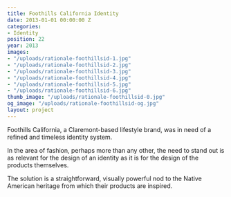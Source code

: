 ```yaml
---
title: Foothills California Identity
date: 2013-01-01 00:00:00 Z
categories:
- Identity
position: 22
year: 2013
images:
- "/uploads/rationale-foothillsid-1.jpg"
- "/uploads/rationale-foothillsid-2.jpg"
- "/uploads/rationale-foothillsid-3.jpg"
- "/uploads/rationale-foothillsid-4.jpg"
- "/uploads/rationale-foothillsid-5.jpg"
- "/uploads/rationale-foothillsid-6.jpg"
thumb_image: "/uploads/rationale-foothillsid-0.jpg"
og_image: "/uploads/rationale-foothillsid-og.jpg"
layout: project
---
```


Foothills California, a Claremont-based lifestyle brand, was in need of a refined and timeless identity system.


In the area of fashion, perhaps more than any other, the need to stand out is as relevant for the design of an identity as it is for the design of the products themselves.

The solution is a straightforward, visually powerful nod to the Native American heritage from which their products are inspired.
